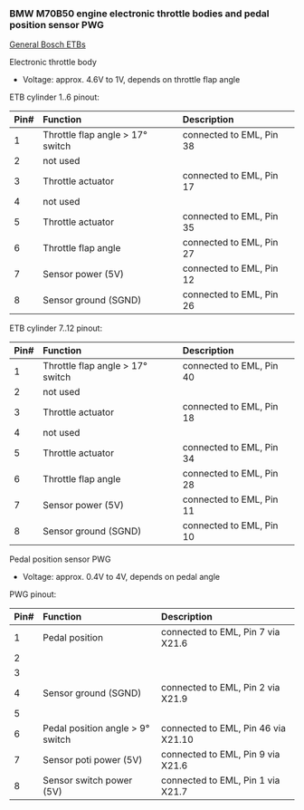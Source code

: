 ### BMW M70B50 engine electronic throttle bodies and pedal position sensor PWG ###

[General Bosch ETBs](https://www.bosch-motorsport.com/content/downloads/Raceparts/en-GB/51017995147518219.html)

Electronic throttle body
- Voltage: approx. 4.6V to 1V, depends on throttle flap angle

ETB cylinder 1..6 pinout:

|Pin#|Function|Description|
|:---|:----------|:-------|
|1|Throttle flap angle > 17° switch|connected to EML, Pin 38|
|2|not used||
|3|Throttle actuator|connected to EML, Pin 17|
|4|not used||
|5|Throttle actuator|connected to EML, Pin 35|
|6|Throttle flap angle|connected to EML, Pin 27|
|7|Sensor power (5V)|connected to EML, Pin 12|
|8|Sensor ground (SGND)|connected to EML, Pin 26|

ETB cylinder 7..12 pinout:

|Pin#|Function|Description|
|:---|:----------|:-------|
|1|Throttle flap angle > 17° switch|connected to EML, Pin 40|
|2|not used||
|3|Throttle actuator|connected to EML, Pin 18|
|4|not used||
|5|Throttle actuator|connected to EML, Pin 34|
|6|Throttle flap angle|connected to EML, Pin 28|
|7|Sensor power (5V)|connected to EML, Pin 11|
|8|Sensor ground (SGND)|connected to EML, Pin 10|

Pedal position sensor PWG
- Voltage: approx. 0.4V to 4V, depends on pedal angle

PWG pinout:

|Pin#|Function|Description|
|:---|:----------|:-------|
|1|Pedal position|connected to EML, Pin 7 via X21.6|
|2|||
|3|||
|4|Sensor ground (SGND)|connected to EML, Pin 2 via X21.9|
|5|||
|6|Pedal position angle > 9° switch|connected to EML, Pin 46 via X21.10|
|7|Sensor poti power (5V)|connected to EML, Pin 9 via X21.6|
|8|Sensor switch power (5V)|connected to EML, Pin 1 via X21.7|